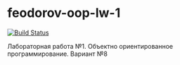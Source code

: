 # feodorov-oop-lw-1
[![Build Status](https://travis-ci.org/z8432k/feodorov-oop-lw-1.svg?branch=main)](https://travis-ci.org/z8432k/feodorov-oop-lw-1)

Лабораторная работа №1. Объектно ориентированное программирование.
Вариант №8
